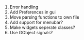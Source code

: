 1. Error handling
2. Add Preferences in gui
3. Move parsing functions to own file 
4. Add support for menubar?
5. Make widgets seperate classes?
6. Use GObject signals?

